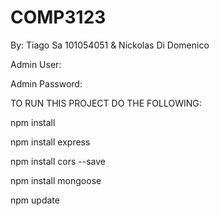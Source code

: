 # COMP3123

By: Tiago Sa 101054051 & Nickolas Di Domenico 

Admin User:

Admin Password:


TO RUN THIS PROJECT DO THE FOLLOWING:

npm install

npm install express

npm install cors --save

npm install mongoose

npm update

